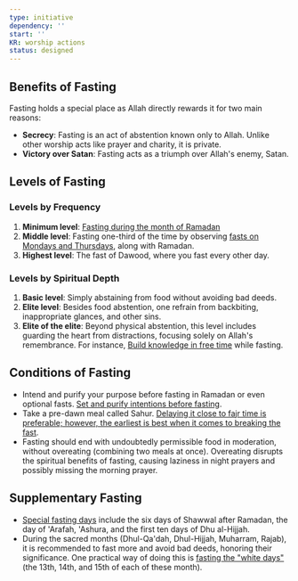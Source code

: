 ```yaml
---
type: initiative
dependency: ''
start: ''
KR: worship actions
status: designed
---
```


## Benefits of Fasting

Fasting holds a special place as Allah directly rewards it for two main reasons:

* **Secrecy**: Fasting is an act of abstention known only to Allah. Unlike other worship acts like prayer and charity, it is private.
* **Victory over Satan**: Fasting acts as a triumph over Allah's enemy, Satan.

## Levels of Fasting

### Levels by Frequency

1. **Minimum level**: [Fasting during the month of Ramadan](docs/sidebar1/Processes/Fast%20during%20the%20month%20of%20Ramadan.md)
2. **Middle level**: Fasting one-third of the time by observing [fasts on Mondays and Thursdays](docs/sidebar1/Processes/Fast%20on%20mondays%20and%20thursdays.md), along with Ramadan.
3. **Highest level**: The fast of Dawood, where you fast every other day.

### Levels by Spiritual Depth

1. **Basic level**: Simply abstaining from food without avoiding bad deeds.
2. **Elite level**: Besides food abstention, one refrain from backbiting, inappropriate glances, and other sins.
3. **Elite of the elite**: Beyond physical abstention, this level includes guarding the heart from distractions, focusing solely on Allah's remembrance. For instance, [Build knowledge in free time](docs/sidebar1/Processes/Build%20knowledge%20in%20free%20time.md) while fasting.

## Conditions of Fasting

* Intend and purify your purpose before fasting in Ramadan or even optional fasts. [Set and purify intentions before fasting](docs/sidebar1/Processes/Make%20suhoor%20late%20and%20brake%20fast%20early.md).
* Take a pre-dawn meal called Sahur. [Delaying it close to fajr time is preferable; however, the earliest is best when it comes to breaking the fast](docs/sidebar1/Processes/Make%20suhoor%20late%20and%20brake%20fast%20early.md).
* Fasting should end with undoubtedly permissible food in moderation, without overeating (combining two meals at once). Overeating disrupts the spiritual benefits of fasting, causing laziness in night prayers and possibly missing the morning prayer.

## Supplementary Fasting

* [Special fasting days](docs/sidebar1/Processes/Fast%20special%20days.md) include the six days of Shawwal after Ramadan, the day of 'Arafah, 'Ashura, and the first ten days of Dhu al-Hijjah.
* During the sacred months (Dhul-Qa'dah, Dhul-Hijjah, Muharram, Rajab), it is recommended to fast more and avoid bad deeds, honoring their significance. One practical way of doing this is [fasting the "white days"](docs/sidebar1/Processes/Fast%20bid%20days.md) (the 13th, 14th, and 15th of each of these month).
